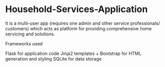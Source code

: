 # Household-Services-Application

It is a multi-user app (requires one admin and other service professionals/ customers) which acts as platform for providing comprehensive home servicing and solutions.

Frameworks used

Flask for application code
Jinja2 templates + Bootstrap for HTML generation and styling
SQLite for data storage
